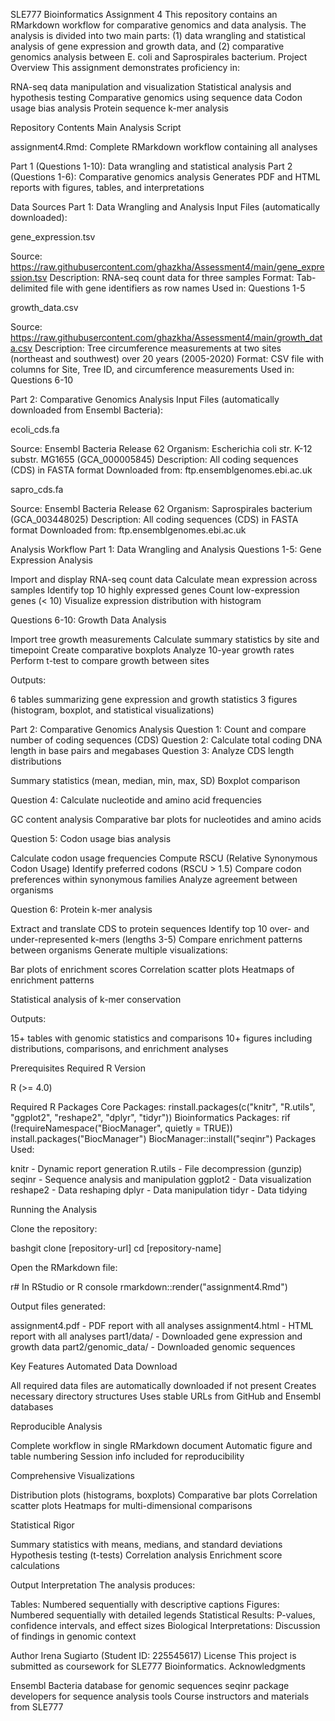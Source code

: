 SLE777 Bioinformatics Assignment 4
This repository contains an RMarkdown workflow for comparative genomics and data analysis. The analysis is divided into two main parts: (1) data wrangling and statistical analysis of gene expression and growth data, and (2) comparative genomics analysis between E. coli and Saprospirales bacterium.
Project Overview
This assignment demonstrates proficiency in:

RNA-seq data manipulation and visualization
Statistical analysis and hypothesis testing
Comparative genomics using sequence data
Codon usage bias analysis
Protein sequence k-mer analysis

Repository Contents
Main Analysis Script

assignment4.Rmd: Complete RMarkdown workflow containing all analyses

Part 1 (Questions 1-10): Data wrangling and statistical analysis
Part 2 (Questions 1-6): Comparative genomics analysis
Generates PDF and HTML reports with figures, tables, and interpretations



Data Sources
Part 1: Data Wrangling and Analysis
Input Files (automatically downloaded):

gene_expression.tsv

Source: https://raw.githubusercontent.com/ghazkha/Assessment4/main/gene_expression.tsv
Description: RNA-seq count data for three samples
Format: Tab-delimited file with gene identifiers as row names
Used in: Questions 1-5


growth_data.csv

Source: https://raw.githubusercontent.com/ghazkha/Assessment4/main/growth_data.csv
Description: Tree circumference measurements at two sites (northeast and southwest) over 20 years (2005-2020)
Format: CSV file with columns for Site, Tree ID, and circumference measurements
Used in: Questions 6-10



Part 2: Comparative Genomics Analysis
Input Files (automatically downloaded from Ensembl Bacteria):

ecoli_cds.fa

Source: Ensembl Bacteria Release 62
Organism: Escherichia coli str. K-12 substr. MG1655 (GCA_000005845)
Description: All coding sequences (CDS) in FASTA format
Downloaded from: ftp.ensemblgenomes.ebi.ac.uk


sapro_cds.fa

Source: Ensembl Bacteria Release 62
Organism: Saprospirales bacterium (GCA_003448025)
Description: All coding sequences (CDS) in FASTA format
Downloaded from: ftp.ensemblgenomes.ebi.ac.uk



Analysis Workflow
Part 1: Data Wrangling and Analysis
Questions 1-5: Gene Expression Analysis

Import and display RNA-seq count data
Calculate mean expression across samples
Identify top 10 highly expressed genes
Count low-expression genes (< 10)
Visualize expression distribution with histogram

Questions 6-10: Growth Data Analysis

Import tree growth measurements
Calculate summary statistics by site and timepoint
Create comparative boxplots
Analyze 10-year growth rates
Perform t-test to compare growth between sites

Outputs:

6 tables summarizing gene expression and growth statistics
3 figures (histogram, boxplot, and statistical visualizations)

Part 2: Comparative Genomics Analysis
Question 1: Count and compare number of coding sequences (CDS)
Question 2: Calculate total coding DNA length in base pairs and megabases
Question 3: Analyze CDS length distributions

Summary statistics (mean, median, min, max, SD)
Boxplot comparison

Question 4: Calculate nucleotide and amino acid frequencies

GC content analysis
Comparative bar plots for nucleotides and amino acids

Question 5: Codon usage bias analysis

Calculate codon usage frequencies
Compute RSCU (Relative Synonymous Codon Usage)
Identify preferred codons (RSCU > 1.5)
Compare codon preferences within synonymous families
Analyze agreement between organisms

Question 6: Protein k-mer analysis

Extract and translate CDS to protein sequences
Identify top 10 over- and under-represented k-mers (lengths 3-5)
Compare enrichment patterns between organisms
Generate multiple visualizations:

Bar plots of enrichment scores
Correlation scatter plots
Heatmaps of enrichment patterns


Statistical analysis of k-mer conservation

Outputs:

15+ tables with genomic statistics and comparisons
10+ figures including distributions, comparisons, and enrichment analyses

Prerequisites
Required R Version

R (>= 4.0)

Required R Packages
Core Packages:
rinstall.packages(c("knitr", "R.utils", "ggplot2", "reshape2", "dplyr", "tidyr"))
Bioinformatics Packages:
rif (!requireNamespace("BiocManager", quietly = TRUE))
    install.packages("BiocManager")
BiocManager::install("seqinr")
Packages Used:

knitr - Dynamic report generation
R.utils - File decompression (gunzip)
seqinr - Sequence analysis and manipulation
ggplot2 - Data visualization
reshape2 - Data reshaping
dplyr - Data manipulation
tidyr - Data tidying

Running the Analysis

Clone the repository:

bashgit clone [repository-url]
cd [repository-name]

Open the RMarkdown file:

r# In RStudio or R console
rmarkdown::render("assignment4.Rmd")

Output files generated:


assignment4.pdf - PDF report with all analyses
assignment4.html - HTML report with all analyses
part1/data/ - Downloaded gene expression and growth data
part2/genomic_data/ - Downloaded genomic sequences

Key Features
Automated Data Download

All required data files are automatically downloaded if not present
Creates necessary directory structures
Uses stable URLs from GitHub and Ensembl databases

Reproducible Analysis

Complete workflow in single RMarkdown document
Automatic figure and table numbering
Session info included for reproducibility

Comprehensive Visualizations

Distribution plots (histograms, boxplots)
Comparative bar plots
Correlation scatter plots
Heatmaps for multi-dimensional comparisons

Statistical Rigor

Summary statistics with means, medians, and standard deviations
Hypothesis testing (t-tests)
Correlation analysis
Enrichment score calculations

Output Interpretation
The analysis produces:

Tables: Numbered sequentially with descriptive captions
Figures: Numbered sequentially with detailed legends
Statistical Results: P-values, confidence intervals, and effect sizes
Biological Interpretations: Discussion of findings in genomic context

Author
Irena Sugiarto (Student ID: 225545617)
License
This project is submitted as coursework for SLE777 Bioinformatics.
Acknowledgments

Ensembl Bacteria database for genomic sequences
seqinr package developers for sequence analysis tools
Course instructors and materials from SLE777

